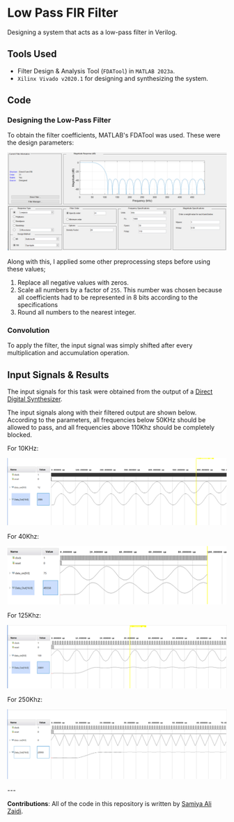 # Low Pass FIR Filter 

Designing a system that acts as a low-pass filter in Verilog.

## Tools Used
- Filter Design & Analysis Tool (``FDATool``) in ``MATLAB 2023a``.
- ``Xilinx Vivado v2020.1`` for designing and synthesizing the system.

## Code

### Designing the Low-Pass Filter 
To obtain the filter coefficients, MATLAB's FDATool was used. These were the design parameters:
<p align="center">
  <img src="results/LPF.PNG" alt="filter">
</p>

Along with this, I applied some other preprocessing steps before using these values;
  1. Replace all negative values with zeros.
  2. Scale all numbers by a factor of ``255``. This number was chosen because all coefficients had to be represented in 8 bits according to the specifications
  3. Round all numbers to the nearest integer.
     
### Convolution 
To apply the filter, the input signal was simply shifted after every multiplication and accumulation operation.

## Input Signals & Results
The input signals for this task were obtained from the output of a [Direct Digital Synthesizer](https://github.com/samiyaalizaidi/Direct-Digital-Synthesizer). 

The input signals along with their filtered output are shown below. According to the parameters, all frequencies below 50KHz should be allowed to pass, and all frequencies above 110Khz should be completely blocked.

For 10KHz:
<p align="center">
  <img src="results/wf-10khz.PNG" alt="10khz">
</p>

For 40Khz:
<p align="center">
  <img src="results/wf-40khz.PNG" alt="40khz">
</p>

For 125Khz:
<p align="center">
  <img src="results/wf-125khz.PNG" alt="125khz">
</p>

For 250Khz:
<p align="center">
  <img src="results/wf-250khz.PNG" alt="250khz">
</p>
---

**Contributions**: All of the code in this repository is written by [Samiya Ali Zaidi](https://github.com/samiyaalizaidi).
